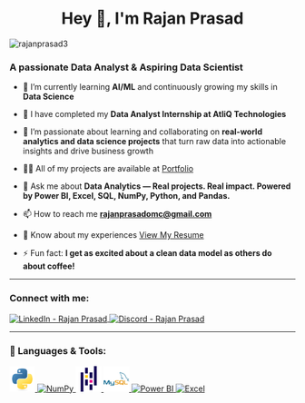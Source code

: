 <h1 align="center">Hey 👋, I'm Rajan Prasad</h1>
<p align="left"> 
  <img src="https://komarev.com/ghpvc/?username=rajanprasad3&label=Profile%20views&color=0e75b6&style=flat" alt="rajanprasad3" /> 
</p>
<h3 align="left">A passionate Data Analyst & Aspiring Data Scientist</h3>

- 🌱 I’m currently learning **AI/ML** and continuously growing my skills in **Data Science**

- 💼 I have completed my **Data Analyst Internship at AtliQ Technologies**

- 🤝 I’m passionate about learning and collaborating on **real-world analytics and data science projects** that turn raw data into actionable insights and drive business growth

- 👨‍💻 All of my projects are available at [Portfolio](https://codebasics.io/portfolio/RAJAN-PRASAD)

- 💬 Ask me about **Data Analytics — Real projects. Real impact. Powered by Power BI, Excel, SQL, NumPy, Python, and Pandas.**

- 📫 How to reach me **rajanprasadomc@gmail.com**

- 📄 Know about my experiences [View My Resume](https://drive.google.com/file/d/16UcK4VsyoPIThNsbNnKlLLpaTQPfsDSq/view?usp=drive_link)

- ⚡ Fun fact: **I get as excited about a clean data model as others do about coffee!**

---

<h3 align="left">Connect with me:</h3>
<p align="left">
<a href="https://www.linkedin.com/in/rajanprasad3" target="blank">
  <img align="center" src="https://raw.githubusercontent.com/rahuldkjain/github-profile-readme-generator/master/src/images/icons/Social/linked-in-alt.svg" alt="LinkedIn - Rajan Prasad" height="30" width="40" />
</a>
<a href="https://discord.com/channels/1353866867256590497/1353866868099907637" target="blank">
  <img align="center" src="https://raw.githubusercontent.com/rahuldkjain/github-profile-readme-generator/master/src/images/icons/Social/discord.svg" alt="Discord - Rajan Prasad" height="30" width="40" />
</a>
</p>

---

<h3 align="left">🧠 Languages & Tools:</h3>
<p align="left">
  <a href="https://www.python.org" target="_blank" rel="noreferrer"> 
    <img src="https://raw.githubusercontent.com/devicons/devicon/master/icons/python/python-original.svg" alt="Python" width="45" height="45"/> 
  </a>
  <a href="https://numpy.org/" target="_blank" rel="noreferrer"> 
    <img src="https://cdn.jsdelivr.net/gh/devicons/devicon/icons/numpy/numpy-original.svg" alt="NumPy" width="45" height="45"/> 
  </a>
  <a href="https://pandas.pydata.org/" target="_blank" rel="noreferrer"> 
    <img src="https://raw.githubusercontent.com/devicons/devicon/master/icons/pandas/pandas-original.svg" alt="Pandas" width="45" height="45"/> 
  </a>
  <a href="https://www.mysql.com/" target="_blank" rel="noreferrer"> 
    <img src="https://raw.githubusercontent.com/devicons/devicon/master/icons/mysql/mysql-original-wordmark.svg" alt="MySQL" width="45" height="45"/> 
  </a>
  <a href="https://powerbi.microsoft.com/" target="_blank" rel="noreferrer"> 
    <img src="https://upload.wikimedia.org/wikipedia/commons/c/cf/New_Power_BI_Logo.svg" alt="Power BI" width="45" height="45"/> 
  </a>
  <a href="https://www.microsoft.com/en/microsoft-365/excel" target="_blank" rel="noreferrer"> 
    <img src="https://img.icons8.com/color/48/000000/microsoft-excel-2019--v1.png" alt="Excel" width="45" height="45"/> 
  </a>
</p>
